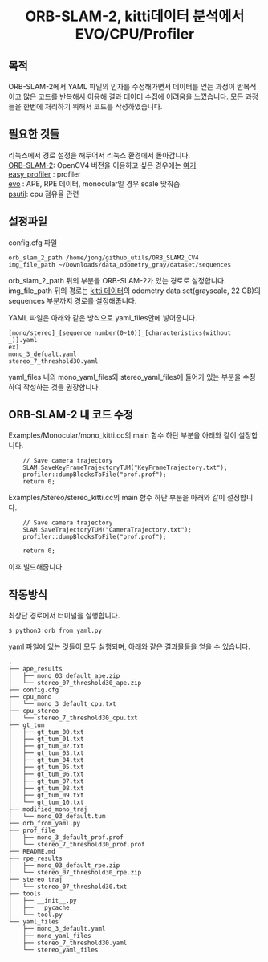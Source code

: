 <div align="center">
  <h1>ORB-SLAM-2, kitti데이터 분석에서 EVO/CPU/Profiler</h1>
</div>

## **목적**
ORB-SLAM-2에서 YAML 파일의 인자를 수정해가면서 데이터를 얻는 과정이 반복적이고 많은 코드를 반복해서 이용해 결과 데이터 수집에 어려움을 느꼈습니다. 모든 과정들을 한번에 처리하기 위해서 코드를 작성하였습니다.


## **필요한 것들**
리눅스에서 경로 설정을 해두어서 리눅스 환경에서 돌아갑니다.  
[ORB-SLAM-2](https://github.com/raulmur/ORB_SLAM2): OpenCV4 버전을 이용하고 싶은 경우에는 [여기](https://github.com/Windfisch/ORB_SLAM2)  
[easy_profiler](https://github.com/yse/easy_profiler) : profiler  
[evo](https://github.com/MichaelGrupp/evo) : APE, RPE 데이터, monocular일 경우 scale 맞춰줌.  
[psutil](https://pypi.org/project/psutil/): cpu 점유율 관련


## **설정파일**
config.cfg 파일
```
orb_slam_2_path /home/jong/github_utils/ORB_SLAM2_CV4
img_file_path ~/Downloads/data_odometry_gray/dataset/sequences
```
orb_slam_2_path 뒤의 부분을 ORB-SLAM-2가 있는 경로로 설정합니다.  
img_file_path 뒤의 경로는 [kitti 데이터](http://www.cvlibs.net/datasets/kitti/eval_odometry.php)의 odometry data set(grayscale, 22 GB)의 sequences 부분까지 경로를 설정해줍니다.

YAML 파일은 아래와 같은 방식으로 yaml_files안에 넣어줍니다.
```
[mono/stereo]_[sequence number(0~10)]_[characteristics(without _)].yaml
ex)
mono_3_defualt.yaml
stereo_7_threshold30.yaml
```
yaml_files 내의 mono_yaml_files와 stereo_yaml_files에 들어가 있는 부분을 수정하여 작성하는 것을 권장합니다.


## ORB-SLAM-2 내 코드 수정
Examples/Monocular/mono_kitti.cc의 main 함수 하단 부분을 아래와 같이 설정합니다.
```
    // Save camera trajectory
    SLAM.SaveKeyFrameTrajectoryTUM("KeyFrameTrajectory.txt");    
    profiler::dumpBlocksToFile("prof.prof");
    return 0;
```

Examples/Stereo/stereo_kitti.cc의 main 함수 하단 부분을 아래와 같이 설정합니다.
```
    // Save camera trajectory
    SLAM.SaveTrajectoryTUM("CameraTrajectory.txt");
    profiler::dumpBlocksToFile("prof.prof");

    return 0;
```
이후 빌드해줍니다.

## **작동방식**
최상단 경로에서 터미널을 실행합니다.
```
$ python3 orb_from_yaml.py
```

yaml 파일에 있는 것들이 모두 실행되며, 아래와 같은 결과물들을 얻을 수 있습니다.
```
.
├── ape_results
│   ├── mono_03_default_ape.zip
│   └── stereo_07_threshold30_ape.zip
├── config.cfg
├── cpu_mono
│   └── mono_3_default_cpu.txt
├── cpu_stereo
│   └── stereo_7_threshold30_cpu.txt
├── gt_tum
│   ├── gt_tum_00.txt
│   ├── gt_tum_01.txt
│   ├── gt_tum_02.txt
│   ├── gt_tum_03.txt
│   ├── gt_tum_04.txt
│   ├── gt_tum_05.txt
│   ├── gt_tum_06.txt
│   ├── gt_tum_07.txt
│   ├── gt_tum_08.txt
│   ├── gt_tum_09.txt
│   └── gt_tum_10.txt
├── modified_mono_traj
│   └── mono_03_default.tum
├── orb_from_yaml.py
├── prof_file
│   ├── mono_3_default_prof.prof
│   └── stereo_7_threshold30_prof.prof
├── README.md
├── rpe_results
│   ├── mono_03_default_rpe.zip
│   └── stereo_07_threshold30_rpe.zip
├── stereo_traj
│   └── stereo_07_threshold30.txt
├── tools
│   ├── __init__.py
│   ├── __pycache__
│   └── tool.py
└── yaml_files
    ├── mono_3_default.yaml
    ├── mono_yaml_files
    ├── stereo_7_threshold30.yaml
    └── stereo_yaml_files

```
